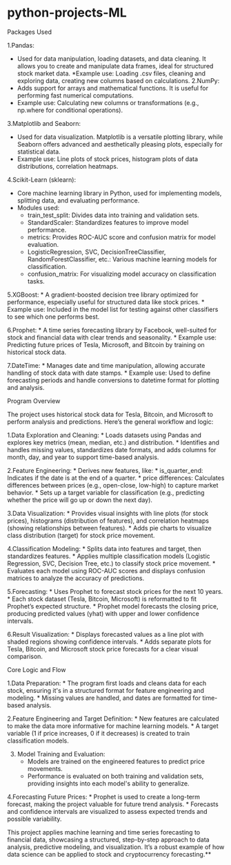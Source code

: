 # python-projects-ML
Packages Used


1.Pandas:
* Used for data manipulation, loading datasets, and data cleaning. It allows you to create and manipulate data frames, ideal for structured stock market data.
  *Example use: Loading .csv files, cleaning and exploring data, creating new columns based on calculations.
2.NumPy:
 * Adds support for arrays and mathematical functions. It is useful for performing fast numerical computations.
* Example use: Calculating new columns or transformations (e.g., np.where for conditional operations).

3.Matplotlib and Seaborn:

* Used for data visualization. Matplotlib is a versatile plotting library, while Seaborn offers advanced and aesthetically pleasing plots, especially for statistical data.
* Example use: Line plots of stock prices, histogram plots of data distributions, correlation heatmaps.

4.Scikit-Learn (sklearn):

   * Core machine learning library in Python, used for implementing models, splitting data, and evaluating performance.
   * Modules used:
     * train_test_split: Divides data into training and validation sets.
     *   StandardScaler: Standardizes features to improve model performance.
     *   metrics: Provides ROC-AUC score and confusion matrix for model evaluation.
     *  LogisticRegression, SVC, DecisionTreeClassifier, RandomForestClassifier, etc.: Various machine learning models for classification.
     *  confusion_matrix: For visualizing model accuracy on classification tasks.

5.XGBoost:
    * A gradient-boosted decision tree library optimized for performance, especially useful for structured data like stock prices.
    * Example use: Included in the model list for testing against other classifiers to see which one performs best.

6.Prophet:
    * A time series forecasting library by Facebook, well-suited for stock and financial data with clear trends and seasonality.
    * Example use: Predicting future prices of Tesla, Microsoft, and Bitcoin by training on historical stock data.

7.DateTime:
    * Manages date and time manipulation, allowing accurate handling of stock data with date stamps.
    * Example use: Used to define forecasting periods and handle conversions to datetime format for plotting and analysis.

    
Program Overview

The project uses historical stock data for Tesla, Bitcoin, and Microsoft to perform analysis and predictions. Here’s the general workflow and logic:

1.Data Exploration and Cleaning:
    * Loads datasets using Pandas and explores key metrics (mean, median, etc.) and distribution.
    * Identifies and handles missing values, standardizes date formats, and adds columns for month, day, and year to support time-based analysis.

2.Feature Engineering:
    * Derives new features, like:
            * is_quarter_end: Indicates if the date is at the end of a quarter.
            * price differences: Calculates differences between prices (e.g., open-close, low-high) to capture market behavior.
    * Sets up a target variable for classification (e.g., predicting whether the price will go up or down the next day).

3.Data Visualization:
     * Provides visual insights with line plots (for stock prices), histograms (distribution of features), and correlation heatmaps (showing relationships between features).
    * Adds pie charts to visualize class distribution (target) for stock price movement.

4.Classification Modeling:
    * Splits data into features and target, then standardizes features.
    * Applies multiple classification models (Logistic Regression, SVC, Decision Tree, etc.) to classify stock price movement.
    * Evaluates each model using ROC-AUC scores and displays confusion matrices to analyze the accuracy of predictions.

5.Forecasting:
    * Uses Prophet to forecast stock prices for the next 10 years.
    * Each stock dataset (Tesla, Bitcoin, Microsoft) is reformatted to fit Prophet’s expected structure.
    * Prophet model forecasts the closing price, producing predicted values (yhat) with upper and lower confidence intervals.

6.Result Visualization:
    * Displays forecasted values as a line plot with shaded regions showing confidence intervals.
    *    Adds separate plots for Tesla, Bitcoin, and Microsoft stock price forecasts for a clear visual comparison.

Core Logic and Flow

1.Data Preparation:
    * The program first loads and cleans data for each stock, ensuring it's in a structured format for feature engineering and modeling.
    * Missing values are handled, and dates are formatted for time-based analysis.

2.Feature Engineering and Target Definition:
    * New features are calculated to make the data more informative for machine learning models.
    *  A target variable (1 if price increases, 0 if it decreases) is created to train classification models.

3. Model Training and Evaluation:
   * Models are trained on the engineered features to predict price movements.
   * Performance is evaluated on both training and validation sets, providing insights into each model's ability to generalize.

4.Forecasting Future Prices:
    * Prophet is used to create a long-term forecast, making the project valuable for future trend analysis.
    * Forecasts and confidence intervals are visualized to assess expected trends and possible variability.

This project applies machine learning and time series forecasting to financial data, showcasing a structured, step-by-step approach to data analysis, predictive modeling, and visualization. It’s a robust example of how data science can be applied to stock and cryptocurrency forecasting.**  
    




